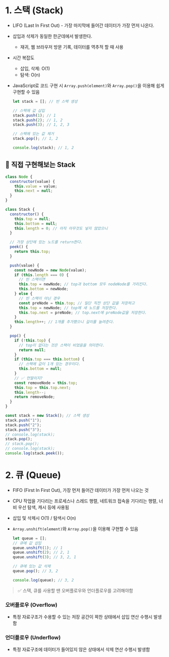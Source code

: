 # 1. 스택 (Stack)

- LIFO (Last In First Out) - 가장 마지막에 들어간 데이터가 가장 먼저 나온다.
- 삽입과 삭제가 동일한 한군데에서 발생한다.
  - 재귀, 웹 브라우저 방문 기록, 데이터를 역추적 할 때 사용
- 시간 복잡도
  - 삽입, 삭제: O(1)
  - 탐색: O(n)
- JavaScript로 코드 구현 시 `Array.push(element)`와 `Array.pop()`을 이용해 쉽게 구현할 수 있음

  ```js
  let stack = []; // 빈 스택 생성

  // 스택에 값 삽입
  stack.push(1); // 1
  stack.push(2); // 1, 2
  stack.push(3); // 1, 2, 3

  // 스택에 있는 값 제거
  stack.pop(); // 1, 2

  console.log(stack); // 1, 2
  ```

## 🌈 직접 구현해보는 Stack

```js
class Node {
  constructor(value) {
    this.value = value;
    this.next = null;
  }
}

class Stack {
  constructor() {
    this.top = null;
    this.bottom = null;
    this.length = 0; // 아직 아무것도 넣지 않았으니
  }

  // 가장 상단에 있는 노드를 return한다.
  peek() {
    return this.top;
  }

  push(value) {
    const newNode = new Node(value);
    if (this.length === 0) {
      // 빈 스택이면
      this.top = newNode; // top과 bottom 모두 nodeNode를 가리킨다.
      this.bottom = newNode;
    } else {
      // 빈 스택이 아닌 경우
      const preNode = this.top; // 일단 직전 상단 값을 저장하고
      this.top = newNode; // top에 새 노드를 저장한다.
      this.top.next = preNode; // top.next에 preNode값을 저장한다.
    }
    this.length++; // 1개를 추가했으니 길이를 늘려준다.
  }

  pop() {
    if (!this.top) {
      // top이 없다는 것은 스택이 비었음을 의미한다.
      return null;
    }
    if (this.top === this.bottom) {
      // 스택에 값이 1개 있는 경우이다.
      this.bottom = null;
    }
    // ✅ 먼말이지?
    const removeNode = this.top;
    this.top = this.top.next;
    this.length--;
    return removeNode;
  }
}

const stack = new Stack(); // 스택 생성
stack.push("1");
stack.push("2");
stack.push("3");
// console.log(stack);
stack.pop();
// stack.pop();
// console.log(stack);
console.log(stack.peek());
```

# 2. 큐 (Queue)

- FIFO (First In First Out), 가장 먼저 들어간 데이터가 가장 먼저 나오는 것
- CPU 작업을 기다리는 프로세스나 스레드 행렬, 네트워크 접속을 기다리는 행렬, 너비 우선 탐색, 캐시 등에 사용됨
- 삽입 및 삭제시 O(1) / 탐색시 O(n)
- `Array.unshift(element)`와 `Array.pop()`을 이용해 구현할 수 있음

  ```js
  let queue = [];
  // 큐에 값 삽입
  queue.unshift(1); // 1
  queue.unshift(2); // 2, 1
  queue.unshift(3); // 3, 2, 1

  // 큐에 있는 값 삭제
  queue.pop(); // 3, 2

  console.log(queue); // 3, 2
  ```

> ✅ 스택, 큐를 사용할 땐 오버플로우와 언더플로우를 고려해야함

### 오버플로우 (Overflow)

- 특정 자료구조가 수용할 수 있는 저장 공간이 꽉찬 상태에서 삽입 연산 수행시 발생함

### 언더플로우 (Underflow)

- 특정 자료구조에 데이터가 들어있지 않은 상태에서 삭제 연산 수행시 발생함
